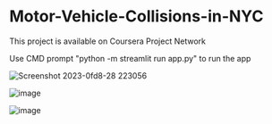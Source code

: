 # Motor-Vehicle-Collisions-in-NYC

This project is available on Coursera Project Network

Use CMD prompt "python -m streamlit run app.py" to run the app


![Screenshot 2023-0fd8-28 223056](https://github.com/amitbakde99/Motor-Vehicle-Collisions-in-NYC/assets/113517699/9936a7f8-e9bb-4b0d-8365-7a2a60d3a311)

![image](https://github.com/amitbakde99/Motor-Vehicle-Collisions-in-NYC/assets/113517699/64e6ab96-2c6b-4264-bff3-441d9c5444ae)

![image](https://github.com/amitbakde99/Motor-Vehicle-Collisions-in-NYC/assets/113517699/ddb36cd2-d166-42e1-8449-30e0c6e25577)
